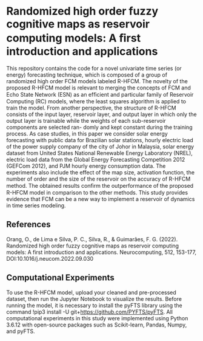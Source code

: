 # Randomized high order fuzzy cognitive maps as reservoir computing models: A ﬁrst introduction and applications

This repository contains the code for a novel univariate time series (or energy) forecasting technique, which is composed of a group of randomized high order FCM models labeled R-HFCM. The novelty of the proposed R-HFCM model is relevant to merging the concepts of FCM and Echo State Network (ESN) as an efﬁcient and particular family of Reservoir Computing (RC) models, where the least squares algorithm is applied to train the model. From another perspective, the structure of R-HFCM consists of the input layer, reservoir layer, and output layer in which only the output layer is trainable while the weights of each sub-reservoir components are selected ran- domly and kept constant during the training process. As case studies, in this paper we consider solar energy forecasting with public data for Brazilian solar stations, hourly electric load of the power supply company of the city of Johor in Malaysia, solar energy dataset from United States National Renewable Energy Laboratory (NREL), electric load data from the Global Energy Forecasting Competition 2012 (GEFCom 2012), and PJM hourly energy consumption data. The experiments also include the effect of the map size, activation function, the number of order and the size of the reservoir on the accuracy of R-HFCM method. The obtained results conﬁrm the outperformance of the proposed R-HFCM model in comparison to the other methods. This study provides evidence that FCM can be a new way to implement a reservoir of dynamics in time series modeling.
 

## References
Orang, O., de Lima e Silva, P. C., Silva, R., & Guimarães, F. G. (2022). Randomized high order fuzzy cognitive maps as reservoir computing models: A first introduction and applications. Neurocomputing, 512, 153-177, DOI:10.1016/j.neucom.2022.09.030

## Computational Experiments

To use the R-HFCM model, upload your cleaned and pre-processed dataset, then run the Jupyter Notebook to visualize the results. Before running the model, it is necessary to install the pyFTS library using the command !pip3 install -U git+https://github.com/PYFTS/pyFTS. All computational experiments in this study were implemented using Python 3.6.12 with open-source packages such as Scikit-learn, Pandas, Numpy, and pyFTS.















